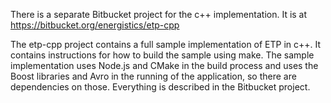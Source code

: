 There is a separate Bitbucket project for the c++ implementation. It is at
https://bitbucket.org/energistics/etp-cpp

The etp-cpp project contains a full sample implementation of ETP in c++. It contains instructions for how to build the sample using make. The sample implementation uses Node.js and CMake in the build process and uses the Boost libraries and Avro in the running of the application, so there are dependencies on those. Everything is described in the Bitbucket project.